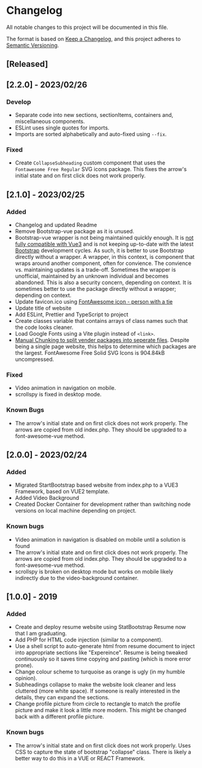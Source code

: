 # Changelog

All notable changes to this project will be documented in this file.

The format is based on [Keep a Changelog](https://keepachangelog.com/en/1.0.0/),
and this project adheres to [Semantic
Versioning](https://semver.org/spec/v2.0.0.html).

## [Released]

## [2.2.0] - 2023/02/26

### Develop

- Separate code into new sections, sectionItems, containers and, miscellaneous
  components. 
- ESLint uses single quotes for imports.
- Imports are sorted alphabetically and auto-fixed using `--fix`.

### Fixed

- Create `CollapseSubheading` custom component that uses the
  `Fontawesome Free Regular` SVG icons package. This fixes the arrow's initial
  state and on first click does not work properly.

## [2.1.0] - 2023/02/25

### Added

- Changelog and updated Readme
- Remove Bootstrap-vue package as it is unused.
- Bootstrap-vue wrapper is not being maintained quickly enough. It is [not fully
  compatible with Vue3](https://bootstrap-vue.org/vue3) and is not keeping
  up-to-date with the latest [Bootstrap](https://getbootstrap.com/) development
  cycles. As such, it is better to use Bootstrap directly without a wrapper. A
  wrapper, in this context, is component that wraps around another component,
  often for convience. The convience vs. maintaining updates is a trade-off.
  Sometimes the wrapper is unofficial, maintained by an unknown individual and
  becomes abandoned. This is also a security concern, depending on context. It
  is sometimes better to use the package directly without a wrapper; depending
  on context.
- Update favicon.ico using [FontAwesome icon - person with a
  tie](https://fontawesome.com/icons/user-tie?s=solid&f=classic)
- Update title of website
- Add ESLint, Prettier and TypeScript to project
- Create classes variable that contains arrays of class names such that the code
  looks cleaner.
- Load Google Fonts using a Vite plugin instead of `<link>`.
- [Manual Chunking to split vender packages into seperate files](https://github.com/vitejs/vite/discussions/3894#discussioncomment-1656095). Despite being a
  single page website, this helps to determine which packages are the largest.
  FontAwesome Free Solid SVG Icons is 904.84kB uncompressed.

### Fixed

- Video animation in navigation on mobile.
- scrollspy is fixed in desktop mode.

### Known Bugs

- The arrow's initial state and on first click does not work properly. The
  arrows are copied from old index.php. They should be upgraded to a
  font-awesome-vue method.

## [2.0.0] - 2023/02/24

### Added

- Migrated StartBootstrap based website from index.php to a VUE3 Framework,
  based on VUE2 template.
- Added Video Background
- Created Docker Container for development rather than switching node versions
  on local machine depending on project.

### Known bugs

- Video animation in navigation is disabled on mobile until a solution is found
- The arrow's initial state and on first click does not work properly. The
  arrows are copied from old index.php. They should be upgraded to a
  font-awesome-vue method.
- scrollspy is broken on desktop mode but works on mobile likely indirectly due
  to the video-background container.

## [1.0.0] - 2019

### Added

- Create and deploy resume website using StatBootstrap Resume now that I am
  graduating.
- Add PHP for HTML code injection (similar to a component).
- Use a shell script to auto-generate html from resume document to inject into
  appropriate sections like "Expereince". Resume is being tweaked continuously
  so it saves time copying and pasting (which is more error prone).
- Change colour scheme to turquoise as orange is ugly (in my humble opinion).
- Subheadings collapse to make the website look cleaner and less cluttered (more
  white space). If someone is really interested in the details, they can expand
  the sections.
- Change profile picture from circle to rectangle to match the profile picture
  and make it look a little more modern. This might be changed back with a
  different profile picture.

### Known bugs

- The arrow's initial state and on first click does not work properly. Uses CSS
  to capture the state of bootstrap "collapse" class. There is likely a better
  way to do this in a VUE or REACT Framework.
